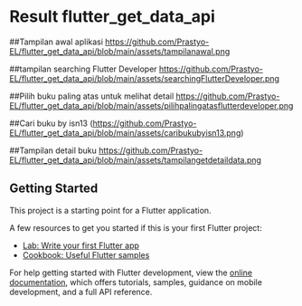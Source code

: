 # Result flutter_get_data_api


##Tampilan awal aplikasi
https://github.com/Prastyo-EL/flutter_get_data_api/blob/main/assets/tampilanawal.png

##tampilan searching Flutter Developer
https://github.com/Prastyo-EL/flutter_get_data_api/blob/main/assets/searchingFlutterDeveloper.png

##Pilih buku paling atas untuk melihat detail
https://github.com/Prastyo-EL/flutter_get_data_api/blob/main/assets/pilihpalingatasflutterdeveloper.png

##Cari buku by isn13
(https://github.com/Prastyo-EL/flutter_get_data_api/blob/main/assets/caribukubyisn13.png)

##Tampilan detail buku 
https://github.com/Prastyo-EL/flutter_get_data_api/blob/main/assets/tampilangetdetaildata.png

## Getting Started

This project is a starting point for a Flutter application.

A few resources to get you started if this is your first Flutter project:

- [Lab: Write your first Flutter app](https://docs.flutter.dev/get-started/codelab)
- [Cookbook: Useful Flutter samples](https://docs.flutter.dev/cookbook)

For help getting started with Flutter development, view the
[online documentation](https://docs.flutter.dev/), which offers tutorials,
samples, guidance on mobile development, and a full API reference.
